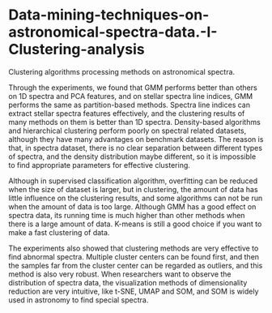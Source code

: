 # Data-mining-techniques-on-astronomical-spectra-data.-I-Clustering-analysis
Clustering algorithms processing methods on astronomical spectra.

Through the experiments, we found that GMM performs better than others on 1D spectra and PCA features, and on stellar spectra line indices, GMM performs the same as partition-based methods. Spectra line indices can extract stellar spectra features effectively, and the clustering results of many methods on them is better than 1D spectra. Density-based algorithms and hierarchical clustering perform poorly on spectral related datasets, although they have many advantages on benchmark datasets. The reason is that, in spectra dataset, there is no clear separation between different types of spectra, and the density distribution maybe different, so it is impossible to find appropriate parameters for effective clustering.

Although in supervised classification algorithm, overfitting can be reduced when the size of dataset is larger, but in clustering, the amount of data has little influence on the clustering results, and some algorithms can not be run when the amount of data is too large. Although GMM has a good effect on spectra data, its running time is much higher than other methods when there is a large amount of data. K-means is still a good choice if you want to make a fast clustering of data.

The experiments also showed that clustering methods are very effective to find abnormal spectra. Multiple cluster centers can be found first, and then the samples far from the cluster center can be regarded as outliers, and this method is also very robust. When researchers want to observe the distribution of spectra data, the visualization methods of dimensionality reduction are very intuitive, like t-SNE, UMAP and SOM, and SOM is widely used in astronomy to find special spectra.
